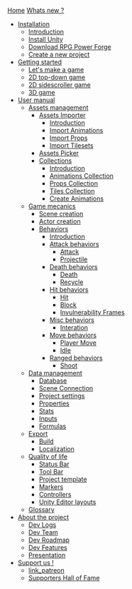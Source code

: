 [Home](./home.md)
[Whats new ?](./whatsnew.md)
* [Installation]()
    * [Introduction](./installation/installation.md)
    * [Install Unity](./installation/installation_unity.md)
    * [Download RPG Power Forge](./installation/download_rpg_power_forge.md)
    * [Create a new project](./installation/create_new_project.md)
* [Getting started]()
    * [Let's make a game](./getting_started/lets_make_a_game.md)
    * [2D top-down game]()
    * [2D sidescroller game]()
    * [3D game]()
* [User manual]()
    * [Assets management]()
        * [Assets Importer]()
            * [Introduction](./user_manual/assets_management/assets_importer/assets_importer.md)
            * [Import Animations](./user_manual/assets_management/assets_importer/import_animations.md)
            * [Import Props](./user_manual/assets_management/assets_importer/import_props.md)
            * [Import Tilesets](./user_manual/assets_management/assets_importer/import_tiles.md)
        * [Assets Picker](./user_manual/assets_management/assets_picker/assets_picker.md)
        * [Collections]()
            * [Introduction](./user_manual/assets_management/collections/collections.md)
            * [Animations Collection](./user_manual/assets_management/collections/animations_collection.md)
            * [Props Collection](./user_manual/assets_management/collections/props_collection.md)
            * [Tiles Collection](./user_manual/assets_management/collections/tiles_collection.md)
            * [Create Animations](./user_manual/assets_management/collections/create_animations.md)
    * [Game mecanics]()
        * [Scene creation](./user_manual/game_mecanics/scene_creation/scene_creation.md)
        * [Actor creation](./user_manual/game_mecanics/actor_creation/actor_creation.md)
        * [Behaviors]()
            * [Introduction](./user_manual/game_mecanics/behaviors/behavior.md)
            * [Attack behaviors]()
                * [Attack](./user_manual/game_mecanics/behaviors/behavior_list/attack/behavior_attack.md)
                * [Projectile](./user_manual/game_mecanics/behaviors/behavior_list/attack/behavior_projectile.md)
            * [Death behaviors]()
                * [Death](./user_manual/game_mecanics/behaviors/behavior_list/death/behavior_death.md)
                * [Recycle](./user_manual/game_mecanics/behaviors/behavior_list/death/behavior_recycle.md)
            * [Hit behaviors]()
                * [Hit](./user_manual/game_mecanics/behaviors/behavior_list/hit/behavior_hit.md)
                * [Block](./user_manual/game_mecanics/behaviors/behavior_list/hit/behavior_block.md)
                * [Invulnerability Frames](./user_manual/game_mecanics/behaviors/behavior_list/hit/behavior_invulnerability_frames.md)
            * [Misc behaviors]()
                * [Interation](./user_manual/game_mecanics/behaviors/behavior_list/misc/behavior_interation.md)
            * [Move behaviors]()
                * [Player Move](./user_manual/game_mecanics/behaviors/behavior_list/move/behavior_player_move.md)            
                * [Idle](./user_manual/game_mecanics/behaviors/behavior_list/move/behavior_idle.md)
            * [Ranged behaviors]()
                * [Shoot](./user_manual/game_mecanics/behaviors/behavior_list/ranged/behavior_shoot.md)
    * [Data management]()
        * [Database]()
        * [Scene Connection](./user_manual/data_management/scene_connection.md)
        * [Project settings]()
        * [Properties](./user_manual/data_management/properties.md)
        * [Stats](./user_manual/data_management/stats_management.md)
        * [Inputs](./user_manual/data_management/input_management.md)
        * [Formulas](./user_manual/data_management/formula_management.md)
    * [Export]()
        * [Build]()
        * [Localization]()
    * [Quality of life]()
        * [Status Bar](./user_manual/quality_of_life/statusbar.md)
        * [Tool Bar](./user_manual/quality_of_life/toolbar.md)
        * [Project template](./user_manual/quality_of_life/project_template.md)
        * [Markers]()
        * [Controllers]()
        * [Unity Editor layouts]()
    * [Glossary](./user_manual/glossary/glossary.md)
* [About the project]()
    * [Dev Logs](./about/devlogs.md)
    * [Dev Team](./about/devteam.md)
    * [Dev Roadmap](./about/roadmap.md)
    * [Dev Features](./about/features.md)
    * [Presentation](./about/presentation.md)
* [Support us !]()
    * [link_patreon]()
    * [Supporters Hall of Fame](./support/hall_of_fame.md)


